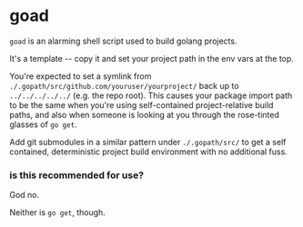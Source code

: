 goad
====

`goad` is an alarming shell script used to build golang projects.

It's a template -- copy it and set your project path in the env vars at the top.

You're expected to set a symlink from `./.gopath/src/github.com/youruser/yourproject/` back up to `../../../../../` (e.g. the repo root).
This causes your package import path to be the same when you're using self-contained project-relative build paths, and also when someone is looking at you through the rose-tinted glasses of `go get`.

Add git submodules in a similar pattern under `./.gopath/src/` to get a self contained, deterministic project build environment with no additional fuss.


### is this recommended for use?

God no.

Neither is `go get`, though.


